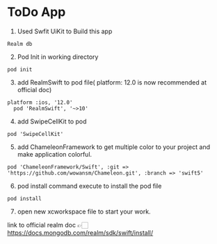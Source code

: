# ToDo App

1. Used Swfit UiKit to Build this app

```
Realm db
```

2. Pod Init in working directory

```
pod init
```

3. add RealmSwift to pod file( platform: 12.0 is now recommended at official doc)

```
platform :ios, '12.0'
  pod 'RealmSwift', '~>10'
```
4. add SwipeCellKit to pod

```
pod 'SwipeCellKit'
```
5. add ChameleonFramework to get multiple color to your project and make application colorful.
```
pod 'ChameleonFramework/Swift', :git => 'https://github.com/wowansm/Chameleon.git', :branch => 'swift5'
```
6. pod install command execute to install the pod file
```
pod install
```

7. open new xcworkspace file to start your work.


link to official realm doc 👉🏻 https://docs.mongodb.com/realm/sdk/swift/install/
